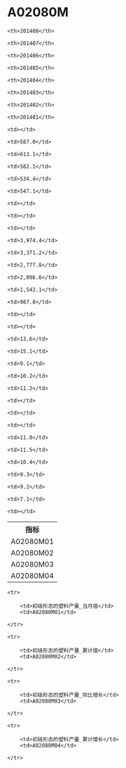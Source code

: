 A02080M
======


<table>

<tr>
    <th>指标</th>
    
    <th>201408</th>
    
    <th>201407</th>
    
    <th>201406</th>
    
    <th>201405</th>
    
    <th>201404</th>
    
    <th>201403</th>
    
    <th>201402</th>
    
    <th>201401</th>
    
</tr>


<tr>
    <td>A02080M01</td>
    
    <td></td>
    
    <td>587.0</td>
    
    <td>613.1</td>
    
    <td>582.1</td>
    
    <td>534.4</td>
    
    <td>547.1</td>
    
    <td></td>
    
    <td></td>
    

</tr>

<tr>
    <td>A02080M02</td>
    
    <td></td>
    
    <td>3,974.4</td>
    
    <td>3,371.2</td>
    
    <td>2,777.8</td>
    
    <td>2,096.6</td>
    
    <td>1,542.1</td>
    
    <td>987.8</td>
    
    <td></td>
    

</tr>

<tr>
    <td>A02080M03</td>
    
    <td></td>
    
    <td>13.6</td>
    
    <td>15.1</td>
    
    <td>9.1</td>
    
    <td>10.2</td>
    
    <td>11.2</td>
    
    <td></td>
    
    <td></td>
    

</tr>

<tr>
    <td>A02080M04</td>
    
    <td></td>
    
    <td>11.8</td>
    
    <td>11.5</td>
    
    <td>10.4</td>
    
    <td>9.3</td>
    
    <td>9.2</td>
    
    <td>7.1</td>
    
    <td></td>
    

</tr>


</table>

<table>
    
    <tr>

        <td>初级形态的塑料产量_当月值</td>
        <td>A02080M01</td>

    </tr>
    
    <tr>

        <td>初级形态的塑料产量_累计值</td>
        <td>A02080M02</td>

    </tr>
    
    <tr>

        <td>初级形态的塑料产量_同比增长</td>
        <td>A02080M03</td>

    </tr>
    
    <tr>

        <td>初级形态的塑料产量_累计增长</td>
        <td>A02080M04</td>

    </tr>
    
</table>
